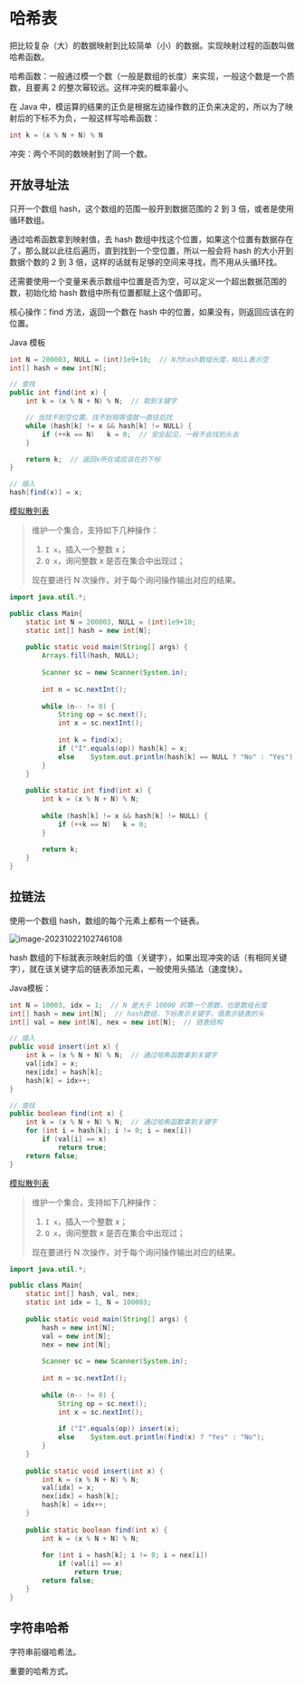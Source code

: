 # 哈希表

把比较复杂（大）的数据映射到比较简单（小）的数据。实现映射过程的函数叫做哈希函数。

哈希函数：一般通过模一个数（一般是数组的长度）来实现，一般这个数是一个质数，且要离 2 的整次幂较远。这样冲突的概率最小。

在 Java 中，模运算的结果的正负是根据左边操作数的正负来决定的，所以为了映射后的下标不为负，一般这样写哈希函数：

```java
int k = (x % N + N) % N
```

冲突：两个不同的数映射到了同一个数。

## 开放寻址法

只开一个数组 hash，这个数组的范围一般开到数据范围的 2 到 3 倍，或者是使用循环数组。

通过哈希函数拿到映射值，去 hash 数组中找这个位置，如果这个位置有数据存在了，那么就以此往后遍历，直到找到一个空位置，所以一般会将 hash 的大小开到数据个数的 2 到 3 倍，这样的话就有足够的空间来寻找，而不用从头循环找。

还需要使用一个变量来表示数组中位置是否为空，可以定义一个超出数据范围的数，初始化给 hash 数组中所有位置都赋上这个值即可。

核心操作：find 方法，返回一个数在 hash 中的位置，如果没有，则返回应该在的位置。

Java 模板

```java
int N = 200003, NULL = (int)1e9+10;  // N为hash数组长度，NULL表示空
int[] hash = new int[N];

// 查找
public int find(int x) {
    int k = (x % N + N) % N;  // 取到关键字

    // 当找不到空位置、找不到相等值就一直往后找
    while (hash[k] != x && hash[k] != NULL) {
        if (++k == N)   k = 0;  // 安全起见，一般不会找到头去
    }

	return k;  // 返回x所在或应该在的下标
}

// 插入
hash[find(x)] = x;
```

[模拟散列表](https://www.acwing.com/problem/content/842/)

> 维护一个集合，支持如下几种操作：
>
> 1. `I x`，插入一个整数 x；
> 2. `Q x`，询问整数 x 是否在集合中出现过；
>
> 现在要进行 N 次操作，对于每个询问操作输出对应的结果。

```java
import java.util.*;

public class Main{
    static int N = 200003, NULL = (int)1e9+10;
    static int[] hash = new int[N];
    
    public static void main(String[] args) {
        Arrays.fill(hash, NULL);
        
        Scanner sc = new Scanner(System.in);
        
        int n = sc.nextInt();
        
        while (n-- != 0) {
            String op = sc.next();
            int x = sc.nextInt();
            
            int k = find(x);
            if ("I".equals(op)) hash[k] = x;
            else    System.out.println(hash[k] == NULL ? "No" : "Yes");
        }
    }
    
    public static int find(int x) {
        int k = (x % N + N) % N;
        
        while (hash[k] != x && hash[k] != NULL) {
            if (++k == N)   k = 0;
        }
        
        return k;
    }
}
```

## 拉链法

使用一个数组 hash，数组的每个元素上都有一个链表。

![image-20231022102746108](https://gitee.com/LowProfile666/image-bed/raw/master/img/202310221027150.png)

hash 数组的下标就表示映射后的值（关键字），如果出现冲突的话（有相同关键字），就在该关键字后的链表添加元素，一般使用头插法（速度快）。

Java模板：

```java
int N = 10003, idx = 1;  // N 是大于 10000 的第一个质数，也是数组长度
int[] hash = new int[N];  // hash数组，下标表示关键字，值表示链表的头
int[] val = new int[N], nex = new int[N];  // 链表结构

// 插入
public void insert(int x) {
 	int k = (x % N + N) % N;  // 通过哈希函数拿到关键字
    val[idx] = x;
    nex[idx] = hash[k];
    hash[k] = idx++;
}

// 查找
public boolean find(int x) {
    int k = (x % N + N) % N;  // 通过哈希函数拿到关键字
    for (int i = hash[k]; i != 0; i = nex[i])
        if (val[i] == x)
            return true;
    return false;
}
```

[模拟散列表](https://www.acwing.com/problem/content/842/)

> 维护一个集合，支持如下几种操作：
>
> 1. `I x`，插入一个整数 x；
> 2. `Q x`，询问整数 x 是否在集合中出现过；
>
> 现在要进行 N 次操作，对于每个询问操作输出对应的结果。

```java
import java.util.*;

public class Main{
    static int[] hash, val, nex;
    static int idx = 1, N = 100003;
    
    public static void main(String[] args) {
        hash = new int[N];
        val = new int[N];
        nex = new int[N];
        
        Scanner sc = new Scanner(System.in);
        
        int n = sc.nextInt();
        
        while (n-- != 0) {
            String op = sc.next();
            int x = sc.nextInt();
            
            if ("I".equals(op)) insert(x);
            else    System.out.println(find(x) ? "Yes" : "No");
        }
    }
    
    public static void insert(int x) {
        int k = (x % N + N) % N;
        val[idx] = x;
        nex[idx] = hash[k];
        hash[k] = idx++;
    }
    
    public static boolean find(int x) {
        int k = (x % N + N) % N;
        
        for (int i = hash[k]; i != 0; i = nex[i])
            if (val[i] == x)
                return true;
        return false;
    }
}
```

## 字符串哈希

字符串前缀哈希法。

重要的哈希方式。

